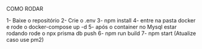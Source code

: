 COMO RODAR

1- Baixe o repositório
2- Crie o .env
3- npm install
4- entre na pasta docker e rode o docker-compose up -d
5- após o container no Mysql estar rodando rode o npx prisma db push
6- npm run build
7- npm start (Atualize caso use pm2)